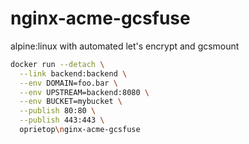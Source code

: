 # nginx-acme-gcsfuse
alpine:linux with automated let's encrypt and gcsmount

```bash
docker run --detach \
  --link backend:backend \
  --env DOMAIN=foo.bar \
  --env UPSTREAM=backend:8080 \
  --env BUCKET=mybucket \
  --publish 80:80 \
  --publish 443:443 \
  oprietop\nginx-acme-gcsfuse
```
